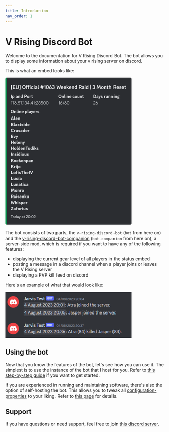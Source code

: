 ```yaml
---
title: Introduction
nav_order: 1
---
```


# V Rising Discord Bot

Welcome to the documentation for V Rising Discord Bot.
The bot allows you to display some information about your v rising server on discord.

This is what an embed looks like:

<img alt="Preview" src="assets/preview.png" width="400"/>

The bot consists of two parts, the `v-rising-discord-bot` (`bot` from here on) and
the [v-rising-discord-bot-companion](https://github.com/DarkAtra/v-rising-discord-bot-companion) (`bot-companion` from here on), a server-side mod, which is
required if you want to have any of the following features:

* displaying the current gear level of all players in the status embed
* posting a message in a discord channel when a player joins or leaves the V Rising server
* displaying a PVP kill feed on discord

Here's an example of what that would look like:

<img alt="Preview" src="assets/companion-preview.png" width="400"/>

## Using the bot

Now that you know the features of the bot, let's see how you can use it. The simplest is to use the instance of the bot that I host for you.
Refer to [this step-by-step guide](bot-as-a-service.md#setup-guide) if you want to get started.

If you are experienced in running and maintaining software, there's also the option of self-hosting the bot. This allows you to tweak
all [configuration-properties](configuration-properties.md) to your liking. Refer to [this page](self-hosting.md) for details.

## Support

If you have questions or need support, feel free to join [this discord server](https://discord.gg/KcMcYKa6Nt).
